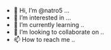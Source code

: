 - 👋 Hi, I’m @natro5 ...
- 👀 I’m interested in ...
- 🌱 I’m currently learning ..
- 💞️ I’m looking to collaborate on ..
- 📫 How to reach me ..

<!---
natro5/natro5 is a ✨ special ✨ repository because its `README.md` (this file) appears on your GitHub profile.
You can click the Preview link to take a look at your changes.
--->
